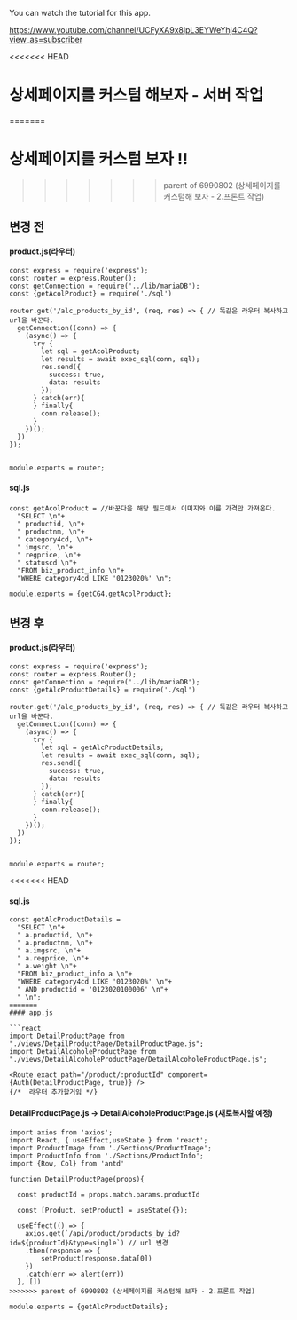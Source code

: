You can watch the tutorial for this app.

https://www.youtube.com/channel/UCFyXA9x8lpL3EYWeYhj4C4Q?view_as=subscriber

<<<<<<< HEAD
# 상세페이지를 커스텀 해보자 - 서버 작업

=======
# 상세페이지를 커스텀 보자 !! 
>>>>>>> parent of 6990802 (상세페이지를 커스텀해 보자 - 2.프론트 작업)


## 변경 전

#### product.js(라우터)

```react
const express = require('express');
const router = express.Router();
const getConnection = require('../lib/mariaDB');
const {getAcolProduct} = require('./sql')

router.get('/alc_products_by_id', (req, res) => { // 똑같은 라우터 복사하고 url을 바꾼다.
  getConnection((conn) => {
    (async() => {
      try {
        let sql = getAcolProduct;
        let results = await exec_sql(conn, sql);
        res.send({
          success: true,
          data: results
        });
      } catch(err){
      } finally{
        conn.release();
      }
    })();
  })
});


module.exports = router;
```





#### sql.js

```react
const getAcolProduct = //바꾼다음 해당 필드에서 이미지와 이름 가격만 가져온다.
  "SELECT \n"+
  "	productid, \n"+
  "	productnm, \n"+
  "	category4cd, \n"+
  "	imgsrc, \n"+
  "	regprice, \n"+
  "	statuscd \n"+
  "FROM biz_product_info \n"+
  "WHERE category4cd LIKE '0123020%' \n";
  
module.exports = {getCG4,getAcolProduct};
```



## 변경 후

#### product.js(라우터)

```react
const express = require('express');
const router = express.Router();
const getConnection = require('../lib/mariaDB');
const {getAlcProductDetails} = require('./sql')

router.get('/alc_products_by_id', (req, res) => { // 똑같은 라우터 복사하고 url을 바꾼다.
  getConnection((conn) => {
    (async() => {
      try {
        let sql = getAlcProductDetails;
        let results = await exec_sql(conn, sql);
        res.send({
          success: true,
          data: results
        });
      } catch(err){
      } finally{
        conn.release();
      }
    })();
  })
});


module.exports = router;
```



<<<<<<< HEAD


#### sql.js

```react
const getAlcProductDetails = 
  "SELECT \n"+
  " a.productid, \n"+
  " a.productnm, \n"+
  " a.imgsrc, \n"+
  " a.regprice, \n"+
  " a.weight \n"+
  "FROM biz_product_info a \n"+
  "WHERE category4cd LIKE '0123020%' \n"+
  " AND productid = '0123020100006' \n"+
  " \n";
=======
#### app.js

```react
import DetailProductPage from "./views/DetailProductPage/DetailProductPage.js";
import DetailAlcoholeProductPage from "./views/DetailAlcoholeProductPage/DetailAlcoholeProductPage.js";

<Route exact path="/product/:productId" component={Auth(DetailProductPage, true)} />
{/*  라우터 추가할거임 */}
```



#### DetailProductPage.js -> DetailAlcoholeProductPage.js (새로복사할 예정)

```react
import axios from 'axios';
import React, { useEffect,useState } from 'react';
import ProductImage from './Sections/ProductImage';
import ProductInfo from './Sections/ProductInfo';
import {Row, Col} from 'antd'

function DetailProductPage(props){

  const productId = props.match.params.productId

  const [Product, setProduct] = useState({});
  
  useEffect(() => {
    axios.get(`/api/product/products_by_id?id=${productId}&type=single`) // url 변경
    .then(response => {
        setProduct(response.data[0])
    })
    .catch(err => alert(err))
  }, [])
>>>>>>> parent of 6990802 (상세페이지를 커스텀해 보자 - 2.프론트 작업)
  
module.exports = {getAlcProductDetails};
```

